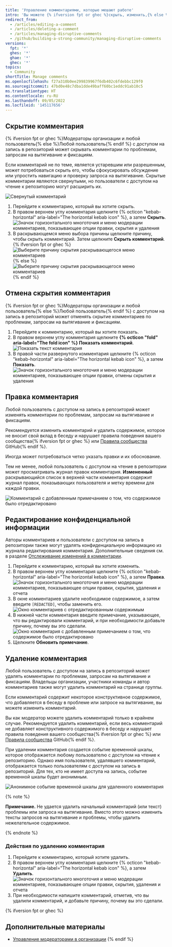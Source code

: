 ```yaml
---
title: 'Управление комментариями, которые мешают работе'
intro: 'Вы можете {% ifversion fpt or ghec %}скрыть, изменить,{% else %}изменить{% endif %} или удалить комментарии по проблемам, запросам на вытягивание и фиксациям.'
redirect_from:
  - /articles/editing-a-comment
  - /articles/deleting-a-comment
  - /articles/managing-disruptive-comments
  - /github/building-a-strong-community/managing-disruptive-comments
versions:
  fpt: '*'
  ghes: '*'
  ghae: '*'
  ghec: '*'
topics:
  - Community
shortTitle: Manage comments
ms.openlocfilehash: f27a310b0ee299839967f6db402c6fdebbc129f0
ms.sourcegitcommit: 47bd0e48c7dba1dde49baff60bc1eddc91ab10c5
ms.translationtype: HT
ms.contentlocale: ru-RU
ms.lasthandoff: 09/05/2022
ms.locfileid: '145117656'
---
```

## Скрытие комментария

{% ifversion fpt or ghec %}Модераторы организации и любой пользователь{% else %}Любой пользователь{% endif %} с доступом на запись в репозиторий может скрывать комментарии по проблемам, запросам на вытягивание и фиксациям.

Если комментарий не по теме, является устаревшим или разрешенным, может потребоваться скрыть его, чтобы сфокусировать обсуждение или упростить навигацию и проверку запроса на вытягивание. Скрытые комментарии являются свернутыми, но пользователи с доступом на чтение к репозиторию могут расширить их.

![Свернутый комментарий](/assets/images/help/repository/hidden-comment.png)

1. Перейдите к комментарию, который вы хотите скрыть.
2. В правом верхнем углу комментария щелкните {% octicon "kebab-horizontal" aria-label="The horizontal kebab icon" %}, а затем **Скрыть**.
  ![Значок горизонтального многоточия и меню модерации комментариев, показывающее опции правки, скрытия и удаления](/assets/images/help/repository/comment-menu.png)
3. В раскрывающемся меню выбора причины щелкните причину, чтобы скрыть комментарий. Затем щелкните **Скрыть комментарий**.
  {% ifversion fpt or ghec %} ![Выберите причину скрытия раскрывающегося меню комментариев ](/assets/images/help/repository/choose-reason-for-hiding-comment.png){% else %}![Выберите причину скрытия раскрывающегося меню комментариев](/assets/images/help/repository/choose-reason-for-hiding-comment-ghe.png) {% endif %}

## Отмена скрытия комментария

{% ifversion fpt or ghec %}Модераторы организации и любой пользователь{% else %}Любой пользователь{% endif %} с доступом на запись в репозиторий может отменять скрытие комментариев по проблемам, запросам на вытягивание и фиксациям.

1. Перейдите к комментарию, который вы хотите показать.
2. В правом верхнем углу комментария щелкните **{% octicon "fold" aria-label="The fold icon" %} Показать комментарий**.
   ![Показать текст комментария](/assets/images/help/repository/hidden-comment-show.png)
3. В правой части развернутого комментария щелкните {% octicon "kebab-horizontal" aria-label="The horizontal kebab icon" %}, а затем **Показать**.
   ![Значок горизонтального многоточия и меню модерации комментариев, показывающее опции правки, отмены скрытия и удаления](/assets/images/help/repository/comment-menu-hidden.png)

## Правка комментария

Любой пользователь с доступом на запись в репозиторий может изменять комментарии по проблемам, запросам на вытягивание и фиксациям.

Рекомендуется изменить комментарий и удалить содержимое, которое не вносит свой вклад в беседу и нарушает правила поведения вашего сообщества{% ifversion fpt or ghec %} или [Правила сообщества](/free-pro-team@latest/github/site-policy/github-community-guidelines) GitHub{% endif %}.

Иногда может потребоваться четко указать правки и их обоснование.

Тем не менее, любой пользователь с доступом на чтение в репозитории может просматривать журнал правок комментария. **Измененный** раскрывающийся список в верхней части комментария содержит журнал правок, показывающих пользователя и метку времени для каждой правки.

![Комментарий с добавленным примечанием о том, что содержимое было отредактировано](/assets/images/help/repository/content-redacted-comment.png)

## Редактирование конфиденциальной информации

Авторы комментариев и пользователи с доступом на запись в репозитории также могут удалять конфиденциальную информацию из журнала редактирования комментария. Дополнительные сведения см. в разделе [Отслеживание изменений в комментарии](/communities/moderating-comments-and-conversations/tracking-changes-in-a-comment).

1. Перейдите к комментарию, который вы хотите изменить.
2. В правом верхнем углу комментария щелкните {% octicon "kebab-horizontal" aria-label="The horizontal kebab icon" %}, а затем **Правка**.
  ![Значок горизонтального многоточия и меню модерации комментариев, показывающее опции правки, скрытия, удаления и отчета](/assets/images/help/repository/comment-menu.png)
3. В окне комментариев удалите необходимое содержимое, а затем введите `[REDACTED]`, чтобы заменить его.
  ![Окно комментариев с отредактированным содержимым](/assets/images/help/issues/redacted-content-comment.png)
4. В нижней части комментария введите примечание, указывающее, что вы редактировали комментарий, и при необходимости добавьте причину, почему вы это сделали.
  ![Окно комментария с добавленным примечанием о том, что содержимое было отредактировано](/assets/images/help/issues/note-content-redacted-comment.png)
5. Щелкните **Обновить примечание**.

## Удаление комментария

Любой пользователь с доступом на запись в репозиторий может удалять комментарии по проблемам, запросам на вытягивание и фиксациям. Владельцы организации, участники команды и автор комментариев также могут удалить комментарий на странице группы.

Если комментарий содержит некоторое конструктивное содержимое, что добавляется в беседу в проблеме или запросе на вытягивание, вы можете изменить комментарий.

Вы как модератор можете удалить комментарий только в крайнем случае. Рекомендуется удалить комментарий, если весь комментарий не добавляет конструктивного содержимого в беседу и нарушает правила поведения вашего сообщества{% ifversion fpt or ghec %} или [Правила сообщества](/free-pro-team@latest/github/site-policy/github-community-guidelines) GitHub{% endif %}.

При удалении комментария создается событие временной шкалы, которое отображается любому пользователю с доступом на чтение к репозиторию. Однако имя пользователя, удалявшего комментарий, отображается только пользователям с доступом на запись в репозиторий. Для тех, кто не имеет доступа на запись, событие временной шкалы будет анонимным.

![Анонимное событие временной шкалы для удаленного комментария](/assets/images/help/issues/anonymized-timeline-entry-for-deleted-comment.png)

{% note %}

**Примечание.** Не удается удалить начальный комментарий (или текст) проблемы или запроса на вытягивание. Вместо этого можно изменить тексты запросов на вытягивание и проблемы, чтобы удалить нежелательное содержимое.

{% endnote %}

### Действия по удалению комментария

1. Перейдите к комментарию, который хотите удалить.
2. В правом верхнем углу комментария щелкните {% octicon "kebab-horizontal" aria-label="The horizontal kebab icon" %}, а затем **Удалить**.
  ![Значок горизонтального многоточия и меню модерации комментариев, показывающее опции правки, скрытия, удаления и отчета](/assets/images/help/repository/comment-menu.png)
3. При необходимости напишите комментарий, отметив, что вы удалили комментарий, и добавьте причину, почему вы это сделали.

{% ifversion fpt or ghec %}
## Дополнительные материалы
- [Управление модераторами в организации](/organizations/managing-peoples-access-to-your-organization-with-roles/managing-moderators-in-your-organization) {% endif %} 
